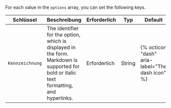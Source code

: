 For each value in the `options` array, you can set the following keys.

| Schlüssel       | Beschreibung                                                                                                                             | Erforderlich | Typ    | Default                                         | Options                                         |
| --------------- | ---------------------------------------------------------------------------------------------------------------------------------------- | ------------ | ------ | ----------------------------------------------- | ----------------------------------------------- |
| `Kennzeichnung` | The identifier for the option, which is displayed in the form. Markdown is supported for bold or italic text formatting, and hyperlinks. | Erforderlich | String | {% octicon "dash" aria-label="The dash icon" %} | {% octicon "dash" aria-label="The dash icon" %} | 
